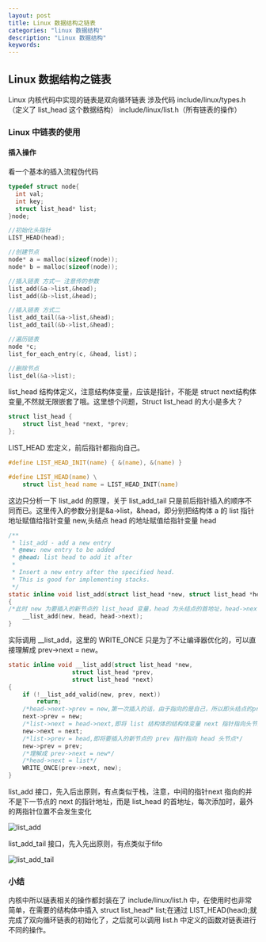 ```yaml
---
layout: post
title: Linux 数据结构之链表
categories: "linux 数据结构"
description: "Linux 数据结构"
keywords:
---
```


## Linux 数据结构之链表
Linux 内核代码中实现的链表是双向循环链表
涉及代码 include/linux/types.h （定义了 list_head 这个数据结构） include/linux/list.h（所有链表的操作）

### Linux 中链表的使用
#### 插入操作
看一个基本的插入流程伪代码

```c
typedef struct node{
  int val;
  int key;
  struct list_head* list;
}node;

//初始化头指针
LIST_HEAD(head);

//创建节点
node* a = malloc(sizeof(node));
node* b = malloc(sizeof(node));

//插入链表 方式一 注意传的参数
list_add(&a->list,&head);
list_add(&b->list,&head);

//插入链表 方式二
list_add_tail(&a->list,&head);
list_add_tail(&b->list,&head);

//遍历链表
node *c;
list_for_each_entry(c, &head, list)；

//删除节点
list_del(&a->list);

```

list_head 结构体定义，注意结构体变量，应该是指针，不能是 struct next结构体变量,不然就无限嵌套了哦。这里想个问题，Struct list_head 的大小是多大？

```c
struct list_head {
	struct list_head *next, *prev;
};
```

LIST_HEAD 宏定义，前后指针都指向自己。

```c
#define LIST_HEAD_INIT(name) { &(name), &(name) }

#define LIST_HEAD(name) \
	struct list_head name = LIST_HEAD_INIT(name)
```

这边只分析一下 list_add 的原理，关于 list_add_tail 只是前后指针插入的顺序不同而已。这里传入的参数分别是&a->list，&head，即分别把结构体 a 的 list 指针地址赋值给指针变量 new,头结点 head 的地址赋值给指针变量 head

```c
/**
 * list_add - add a new entry
 * @new: new entry to be added
 * @head: list head to add it after
 *
 * Insert a new entry after the specified head.
 * This is good for implementing stacks.
 */
static inline void list_add(struct list_head *new, struct list_head *head)
{
/*此时 new 为要插入的新节点的 list_head 变量，head 为头结点的首地址，head->next 即 head 的成员变量 next*/
	__list_add(new, head, head->next);
}
```

实际调用 __list_add，这里的 WRITE_ONCE 只是为了不让编译器优化的，可以直接理解成  prev->next = new。

```c
static inline void __list_add(struct list_head *new,
			      struct list_head *prev,
			      struct list_head *next)
{
	if (!__list_add_valid(new, prev, next))
		return;
    /*head->next->prev = new,第一次插入的话，由于指向的是自己，所以即头结点的prev指针，赋值操作代表 prev 指针指向 new*/
	next->prev = new;
    /*list->next = head->next,即将 list 结构体的结构体变量 next 指针指向头节点的 next 指针指向的地址*/
	new->next = next;
    /*list->prev = head,即将要插入的新节点的 prev 指针指向 head 头节点*/
	new->prev = prev;
    /*理解成 prev->next = new*/
    /*head->next = list*/
	WRITE_ONCE(prev->next, new);
}
```

list_add 接口，先入后出原则，有点类似于栈，注意，中间的指针next 指向的并不是下一节点的 next 的指针地址，而是 list_head 的首地址，每次添加时，最外的两指针位置不会发生变化

![list_add](http://jiantuku-img-chenan.oss-cn-beijing.aliyuncs.com/18-10-31/63157859.jpg)


list_add_tail 接口，先入先出原则，有点类似于fifo

![list_add_tail](http://jiantuku-img-chenan.oss-cn-beijing.aliyuncs.com/18-10-31/43720063.jpg)

### 小结
内核中所以链表相关的操作都封装在了 include/linux/list.h 中，在使用时也非常简单，在需要的结构体中插入 struct list_head* list;在通过 LIST_HEAD(head);就完成了双向循环链表的初始化了，之后就可以调用 list.h 中定义的函数对链表进行不同的操作。